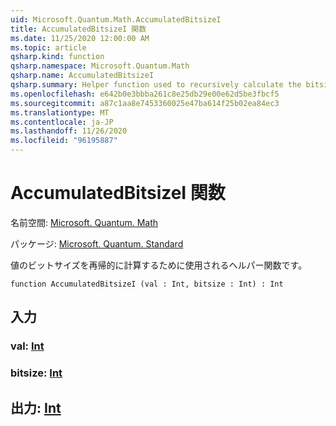```yaml
---
uid: Microsoft.Quantum.Math.AccumulatedBitsizeI
title: AccumulatedBitsizeI 関数
ms.date: 11/25/2020 12:00:00 AM
ms.topic: article
qsharp.kind: function
qsharp.namespace: Microsoft.Quantum.Math
qsharp.name: AccumulatedBitsizeI
qsharp.summary: Helper function used to recursively calculate the bitsize of a value.
ms.openlocfilehash: e642b0e3bbba261c8e25db29e00e62d5be3fbcf5
ms.sourcegitcommit: a87c1aa8e7453360025e47ba614f25b02ea84ec3
ms.translationtype: MT
ms.contentlocale: ja-JP
ms.lasthandoff: 11/26/2020
ms.locfileid: "96195887"
---
```

# <a name="accumulatedbitsizei-function"></a>AccumulatedBitsizeI 関数

名前空間: [Microsoft. Quantum. Math](xref:Microsoft.Quantum.Math)

パッケージ: [Microsoft. Quantum. Standard](https://nuget.org/packages/Microsoft.Quantum.Standard)


値のビットサイズを再帰的に計算するために使用されるヘルパー関数です。

```qsharp
function AccumulatedBitsizeI (val : Int, bitsize : Int) : Int
```


## <a name="input"></a>入力

### <a name="val--int"></a>val: [Int](xref:microsoft.quantum.lang-ref.int)




### <a name="bitsize--int"></a>bitsize: [Int](xref:microsoft.quantum.lang-ref.int)





## <a name="output--int"></a>出力: [Int](xref:microsoft.quantum.lang-ref.int)

